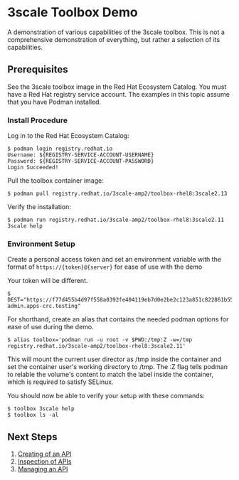 # 3scale Toolbox Demo
A demonstration of various capabilities of the 3scale toolbox. This is not a comprehensive demonstration of everything, but rather a selection of its capabilities.

## Prerequisites

See the 3scale toolbox image in the Red Hat Ecosystem Catalog. You must have a Red Hat registry service account. The examples in this topic assume that you have Podman installed.

### Install Procedure

Log in to the Red Hat Ecosystem Catalog:
~~~
$ podman login registry.redhat.io
Username: ${REGISTRY-SERVICE-ACCOUNT-USERNAME}
Password: ${REGISTRY-SERVICE-ACCOUNT-PASSWORD}
Login Succeeded!
~~~
Pull the toolbox container image:
~~~
$ podman pull registry.redhat.io/3scale-amp2/toolbox-rhel8:3scale2.13
~~~
Verify the installation:
~~~
$ podman run registry.redhat.io/3scale-amp2/toolbox-rhel8:3scale2.11 3scale help
~~~

### Environment Setup
Create a personal access token and set an environment variable with the format of `https://{token}@{server}` for ease of use with the demo

Your token will be different.
~~~
$ DEST="https://f77d455b4d97f558a0392fe404119eb7d0e2be2c123a851c822861b55af299c0@3scale-admin.apps-crc.testing"
~~~

For shorthand, create an alias that contains the needed podman options for ease of use during the demo.
~~~
$ alias toolbox='podman run -u root -v $PWD:/tmp:Z -w=/tmp registry.redhat.io/3scale-amp2/toolbox-rhel8:3scale2.11'
~~~
This will mount the current user director as /tmp inside the container and set the container user's working directory to /tmp. The :Z flag tells podman to relable the volume's content to match the label inside the container, which is required to satisfy SELinux.

You should now be able to verify your setup with these commands:

~~~
$ toolbox 3scale help
$ toolbox ls -al
~~~

## Next Steps

1. [Creating of an API](creation.md)
1. [Inspection of APIs](inspection.md)
1. [Managing an API](management.md)
